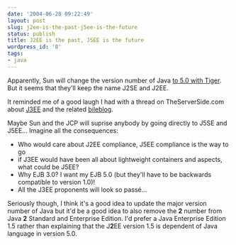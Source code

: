 ```yaml
---
date: '2004-06-28 09:22:49'
layout: post
slug: j2ee-is-the-past-j5ee-is-the-future
status: publish
title: J2EE is the past, J5EE is the future
wordpress_id: '8'
tags:
- java
---
```


Apparently, Sun will change the version number of Java [to 5.0 with Tiger](http://news.com.com/Sun+opens+some+Java+source+code/2100-7344_3-5248590.html?tag=nefd.top). But it seems that they'll keep the name J2SE and J2EE.  

It reminded me of a good laugh I had with a thread on TheServerSide.com about [J3EE](http://www.theserverside.com/news/thread.tss?thread_id=23403) and the related [bileblog](http://www.jroller.com/page/fate/?anchor=j3ee_is_moron_bait).




Maybe Sun and the JCP will suprise anybody by going directly to J5SE and J5EE... Imagine all the consequences:


  * Who would care about J2EE compliance, J5EE compliance is the way to go
  * if J3EE would have been all about lightweight containers and aspects, what could be J5EE?
  * Why EJB 3.0? I want my EJB 5.0 (but they'll have to be backwards compatible to version 1.0)!
  * All the J3EE proponents will look so pass&eacute;...

Seriously though, I think it's a good idea to update the major version number of Java but it'd be a good idea to also remove the **2** number from Java **2** Standard and Enterprise Edition. I'd prefer a Java Enterprise Edition 1.5 rather than explaining that the J**2**EE version 1.5 is dependent of Java language in version 5.0.




